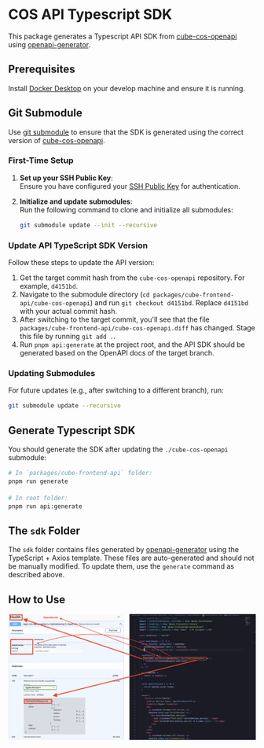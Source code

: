 # COS API Typescript SDK

This package generates a Typescript API SDK from [cube-cos-openapi](https://github.com/bigstack-oss/cube-cos-openapi) using [openapi-generator](https://github.com/OpenAPITools/openapi-generator).

## Prerequisites

Install [Docker Desktop](https://www.docker.com/products/docker-desktop/) on your develop machine and ensure it is running.

## Git Submodule

Use [git submodule](https://git-scm.com/book/en/v2/Git-Tools-Submodules) to ensure that the SDK is generated using the correct version of [cube-cos-openapi](https://github.com/bigstack-oss/cube-cos-openapi).

### First-Time Setup

1. **Set up your SSH Public Key**:  
   Ensure you have configured your [SSH Public Key](https://git-scm.com/book/en/v2/Git-on-the-Server-Generating-Your-SSH-Public-Key) for authentication.

2. **Initialize and update submodules**:  
   Run the following command to clone and initialize all submodules:

   ```bash
   git submodule update --init --recursive
   ```

### Update API TypeScript SDK Version

Follow these steps to update the API version:

1. Get the target commit hash from the `cube-cos-openapi` repository. For example, `d4151bd`.
2. Navigate to the submodule directory (`cd packages/cube-frontend-api/cube-cos-openapi`) and run `git checkout d4151bd`. Replace `d4151bd` with your actual commit hash.
3. After switching to the target commit, you'll see that the file `packages/cube-frontend-api/cube-cos-openapi.diff` has changed. Stage this file by running `git add .`.
4. Run `pnpm api:generate` at the project root, and the API SDK should be generated based on the OpenAPI docs of the target branch.

### Updating Submodules

For future updates (e.g., after switching to a different branch), run:

```bash
git submodule update --recursive
```

## Generate Typescript SDK

You should generate the SDK after updating the `./cube-cos-openapi` submodule:

```sh
# In `packages/cube-frontend-api` folder:
pnpm run generate

# In root folder:
pnpm run api:generate
```

## The `sdk` Folder

The `sdk` folder contains files generated by [openapi-generator](https://github.com/OpenAPITools/openapi-generator/tree/master) using the TypeScript + Axios template. These files are auto-generated and should not be manually modified. To update them, use the `generate` command as described above.

## How to Use

![API Example](./docs/images/api-sdk-usage.png)
